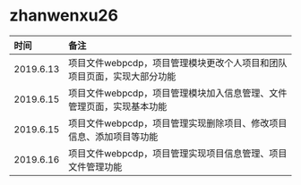 # zhanwenxu26

| 时间      | 备注                                                         |
| :-------- | :----------------------------------------------------------- |
| 2019.6.13 | 项目文件webpcdp，项目管理模块更改个人项目和团队项目页面，实现大部分功能 |
| 2019.6.15 | 项目文件webpcdp，项目管理模块加入信息管理、文件管理页面，实现基本功能 |
| 2019.6.15 | 项目文件webpcdp，项目管理实现删除项目、修改项目信息、添加项目等功能 |
| 2019.6.16 | 项目文件webpcdp，项目管理实现项目信息管理、项目文件管理功能  |





